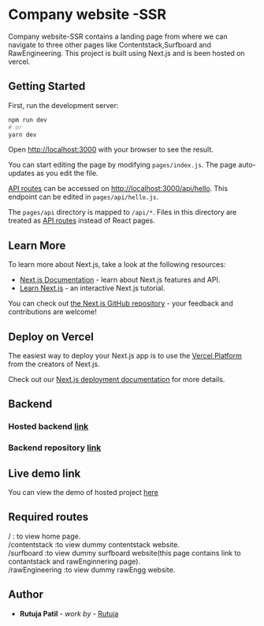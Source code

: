 # Company website -SSR

Company website-SSR contains a landing page from where we can navigate to three other pages like Contentstack,Surfboard and RawEngineering. This project is built using Next.js and is been hosted on vercel.

## Getting Started

First, run the development server:

```bash
npm run dev
# or
yarn dev
```

Open [http://localhost:3000](http://localhost:3000) with your browser to see the result.

You can start editing the page by modifying `pages/index.js`. The page auto-updates as you edit the file.

[API routes](https://nextjs.org/docs/api-routes/introduction) can be accessed on [http://localhost:3000/api/hello](http://localhost:3000/api/hello). This endpoint can be edited in `pages/api/hello.js`.

The `pages/api` directory is mapped to `/api/*`. Files in this directory are treated as [API routes](https://nextjs.org/docs/api-routes/introduction) instead of React pages.

## Learn More

To learn more about Next.js, take a look at the following resources:

- [Next.js Documentation](https://nextjs.org/docs) - learn about Next.js features and API.
- [Learn Next.js](https://nextjs.org/learn) - an interactive Next.js tutorial.

You can check out [the Next.js GitHub repository](https://github.com/vercel/next.js/) - your feedback and contributions are welcome!

## Deploy on Vercel

The easiest way to deploy your Next.js app is to use the [Vercel Platform](https://vercel.com/import?utm_medium=default-template&filter=next.js&utm_source=create-next-app&utm_campaign=create-next-app-readme) from the creators of Next.js.

Check out our [Next.js deployment documentation](https://nextjs.org/docs/deployment) for more details.

## Backend

### Hosted backend [link](https://rutuja9696.github.io/company-data/)

### Backend repository [link](https://github.com/Rutuja9696/company-data.git)

## Live demo link

You can view the demo of hosted project [here](https://company-web.vercel.app/)

## Required routes

/ : to view home page.\
/contentstack :to view dummy contentstack website.\
/surfboard :to view dummy surfboard website(this page contains link to contantstack and rawEnginnering page).\
/rawEngineering :to view dummy rawEngg website.

## Author

- **Rutuja Patil** - _work by_ - [Rutuja](https://github.com/Rutuja9696)
